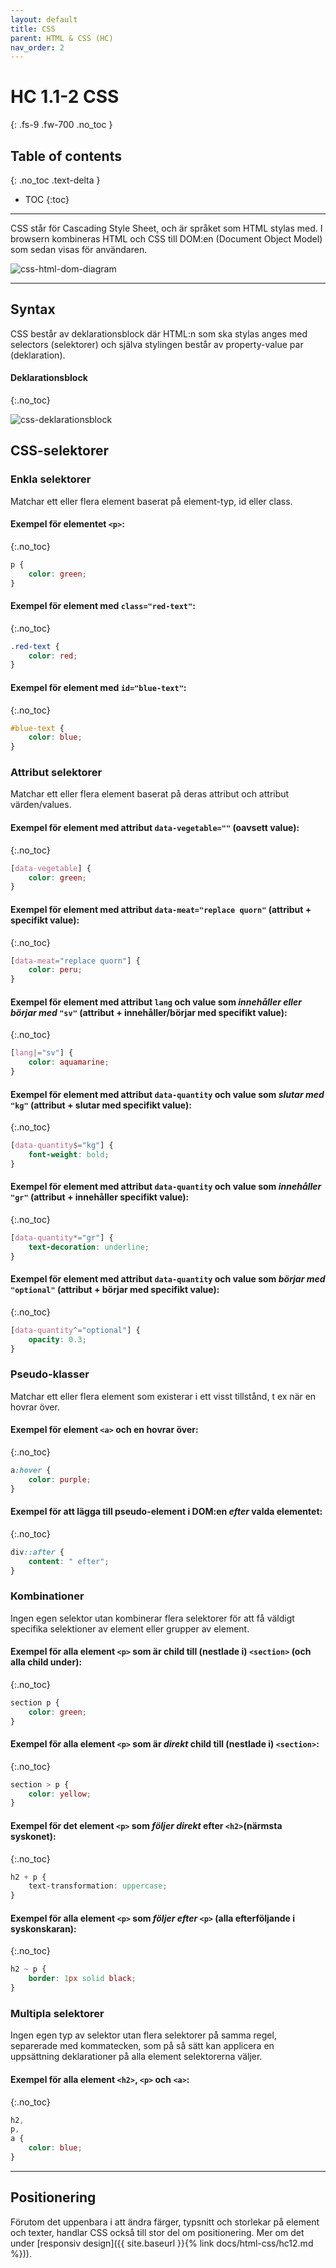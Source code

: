 ```yaml
---
layout: default
title: CSS
parent: HTML & CSS (HC)
nav_order: 2
---
```


# HC 1.1-2 CSS
{: .fs-9 .fw-700 .no_toc }

## Table of contents
{: .no_toc .text-delta }

- TOC
{:toc}

---

CSS står för Cascading Style Sheet, och är språket som HTML stylas med. I browsern kombineras HTML och CSS till DOM:en (Document Object Model) som sedan visas för användaren.

![css-html-dom-diagram](../assets/css.png)

---

## Syntax

CSS består av deklarationsblock där HTML:n som ska stylas anges med selectors (selektorer) och själva stylingen består av property-value par (deklaration).

#### Deklarationsblock
{:.no_toc}

![css-deklarationsblock](../assets/css-declaration.png)

## CSS-selektorer

### Enkla selektorer

Matchar ett eller flera element baserat på element-typ, id eller class.

#### Exempel för elementet `<p>`: 
{:.no_toc}
```css
p {
    color: green;
}
```
#### Exempel för element med `class="red-text"`:
{:.no_toc}
```css
.red-text {
    color: red;
}
```
#### Exempel för element med `id="blue-text"`:
{:.no_toc}
```css
#blue-text {
    color: blue;
}
```

### Attribut selektorer

Matchar ett eller flera element baserat på deras attribut och attribut värden/values.

#### Exempel för element med attribut `data-vegetable=""` (oavsett value):
{:.no_toc}
```css
[data-vegetable] {
    color: green;
}
```
#### Exempel för element med attribut `data-meat="replace quorn"` (attribut + specifikt value):
{:.no_toc}
```css
[data-meat="replace quorn"] {
    color: peru;
}
```
#### Exempel för element med attribut `lang` och value som *innehåller eller börjar med* `"sv"` (attribut + innehåller/börjar med specifikt value):
{:.no_toc}
```css
[lang|="sv"] {
    color: aquamarine;
}
```
#### Exempel för element med attribut `data-quantity` och value som *slutar med* `"kg"` (attribut + slutar med specifikt value):
{:.no_toc}
```css
[data-quantity$="kg"] {
    font-weight: bold;
}
```
#### Exempel för element med attribut `data-quantity` och value som *innehåller* `"gr"` (attribut + innehåller specifikt value):
{:.no_toc}
```css
[data-quantity*="gr"] {
    text-decoration: underline;
}
```
#### Exempel för element med attribut `data-quantity` och value som *börjar med* `"optional"` (attribut + börjar med specifikt value):
{:.no_toc}
```css
[data-quantity^="optional"] {
    opacity: 0.3;
}
```

### Pseudo-klasser

Matchar ett eller flera element som existerar i ett visst tillstånd, t ex när en hovrar över.

#### Exempel för element `<a>` och en hovrar över:
{:.no_toc}
```css
a:hover {
    color: purple;
}
```
#### Exempel för att lägga till pseudo-element i DOM:en *efter* valda elementet:
{:.no_toc}
```css
div::after {
    content: " efter";
}
```

### Kombinationer

Ingen egen selektor utan kombinerar flera selektorer för att få väldigt specifika selektioner av element eller grupper av element.

#### Exempel för alla element `<p>` som är child till (nestlade i) `<section>` (och alla child under):
{:.no_toc}
```css
section p {
    color: green;
}
```
#### Exempel för alla element `<p>` som är *direkt* child till (nestlade i) `<section>`:
{:.no_toc}
```css
section > p {
    color: yellow;
}
```
#### Exempel för det element `<p>` som *följer direkt* efter `<h2>`(närmsta syskonet):
{:.no_toc}
```css
h2 + p {
    text-transformation: uppercase;
}
```
#### Exempel för alla element `<p>` som *följer efter* `<p>` (alla efterföljande i syskonskaran):
{:.no_toc}
```css
h2 ~ p {
    border: 1px solid black;
}
```

### Multipla selektorer

Ingen egen typ av selektor utan flera selektorer på samma regel, separerade med kommatecken, som på så sätt kan applicera en uppsättning deklarationer på alla element selektorerna väljer.

#### Exempel för alla element `<h2>`, `<p>` och `<a>`:
{:.no_toc}
```css
h2,
p,
a {
    color: blue;
}
```

---

## Positionering

Förutom det uppenbara i att ändra färger, typsnitt och storlekar på element och texter, handlar CSS också till stor del om positionering. Mer om det under [responsiv design]({{ site.baseurl }}{% link docs/html-css/hc12.md %})).
